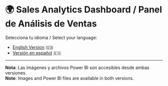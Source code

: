 # 🌍 Sales Analytics Dashboard / Panel de Análisis de Ventas

Selecciona tu idioma / Select your language:

- [English Version](/docs/en/README.md) 🇬🇧  
- [Versión en español](/docs/es/README.md) 🇪🇸  

---

**Nota**: Las imágenes y archivos Power BI son accesibles desde ambas versiones.  
**Note**: Images and Power BI files are available in both versions.
